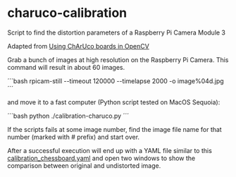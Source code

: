 # charuco-calibration
Script to find the distortion parameters of a Raspberry Pi Camera Module 3

Adapted from [Using ChArUco boards in OpenCV](https://medium.com/@ed.twomey1/using-charuco-boards-in-opencv-237d8bc9e40d)

Grab a bunch of images at high resolution on the Raspberry Pi Camera. This command will result in about 60 images.

´´´bash
rpicam-still --timeout 120000 --timelapse 2000 -o image%04d.jpg
´´´

and move it to a fast computer (Python script tested on MacOS Sequoia):

´´´bash
python ./calibration-charuco.py
´´´

If the scripts fails at some image number, find the image file name for that number (marked with # prefix) and start over.

After a successful execution will end up with a YAML file similar to this [calibration_chessboard.yaml](./calibration_chessboard.yaml) and open two windows to show the comparison between original and undistorted image.
